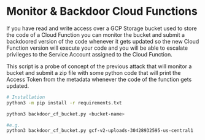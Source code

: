 # Monitor & Backdoor Cloud Functions

If you have read and write access over a GCP Storage bucket used to store the code of a Cloud Function you can monitor the bucket and submit a backdoored version of the code whenever it gets updated so the new Cloud Function version will execute your code and you will be able to escalate privileges to the Service Account assigned to the Cloud Function.

This script is a probe of concept of the previous attack that will monitor a bucket and submit a zip file with some python code that will print the Access Token from the metadata whenever the code of the function gets updated.

```bash
# Installation
python3 -m pip install -r requirements.txt

python3 backdoor_cf_bucket.py <bucket-name>

#e.g.
python3 backdoor_cf_bucket.py gcf-v2-uploads-30428932595-us-central1
```

